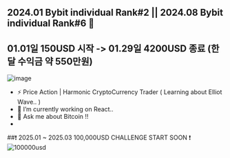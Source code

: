 ## 2024.01 Bybit individual Rank#2  ||  2024.08 Bybit individual Rank#6 👋
## 01.01일 150USD 시작 -> 01.29일 4200USD 종료 (한달 수익금 약 550만원)
![image](https://github.com/ImYourNote/ImYourNote/assets/151738467/14ace6f2-792a-4537-9806-86e7fd6bb521)

- ⚡ Price Action | Harmonic CryptoCurrency Trader ( Learning about Elliot Wave.. )
- 🔭 I’m currently working on React..
- 💬 Ask me about Bitcoin !!
- 
##❗ 2025.01 ~ 2025.03 100,000USD CHALLENGE START SOON ❗
![100000usd](https://github.com/user-attachments/assets/c891d0d7-80ee-471f-9046-e474c0c43146)

<!--
**ImYourNote/ImYourNote** is a ✨ _special_ ✨ repository because its `README.md` (this file) appears on your GitHub profile.
Here are some ideas to get you started:
- 🔭 I’m currently working on ...
- 🌱 I’m currently learning ...
- 👯 I’m looking to collaborate on ...
- 🤔 I’m looking for help with ...
- 💬 Ask me about ...
- 📫 How to reach me: ...
- 😄 Pronouns: ...
- ⚡ Fun fact: ...
-->
